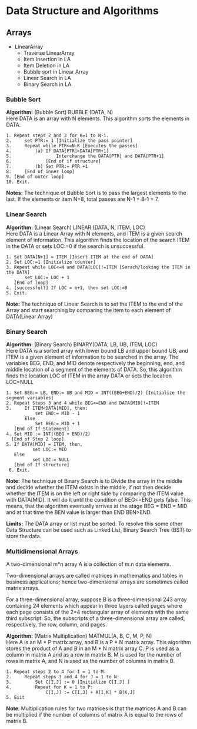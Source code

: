 # Data Structure and Algorithms

## Arrays
- LinearArray
    - Traverse LinearArray
    - Item Insertion in LA
    - Item Deletion in LA
    - Bubble sort in Linear Array
    - Linear Search in LA
    - Binary Search in LA
 
### Bubble Sort
**Algorithm:** (Bubble Sort) BUBBLE (DATA, N) </br>
Here DATA is an array with N elements. This algorithm sorts the elements in DATA.

```
1. Repeat steps 2 and 3 for K=1 to N-1.
2.     set PTR:= 1 [Initialize the pass pointer]
3.     Repeat while PTR<=N-K [Executes the passes]
4.         (a) If DATA[PTR]>DATA[PTR+1]
5.                 Interchange the DATA[PTR] and DATA[PTR+1]
6.             [End of if structure]
7.         (b) Set PTR:= PTR +1
8.     [End of inner loop]
9. [End of outer loop]
10. Exit.
```

**Notes:** The technique of Bubble Sort is to pass the largest elements to the last.
If the elements or item N=8, total passes are N-1 = 8-1 = 7.

### Linear Search
**Algorithm:** (Linear Search) LINEAR (DATA, N, ITEM, LOC) </br>
Here DATA is a Linear Array with N elements, and ITEM is a given search element of information. This algorithm finds the location of the search ITEM in the DATA or sets LOC:=0 if the search is unsuccessful.

```
1. Set DATA[N+1] = ITEM [Insert ITEM at the end of DATA]
2. Set LOC:=1 [Initialize counter]
3. Repeat while LOC<=N and DATA[LOC]!=ITEM [Serach/looking the ITEM in the DATA]
       set LOC:= LOC + 1
   [End of loop]
4. [successful?] If LOC = n+1, then set LOC:=0
5. Exit. 
```

**Note:** The technique of Linear Search is to set the ITEM to the end of the Array and start searching by comparing the item to each element of DATA(Linear Array) 

### Binary Search
**Algorithm:** (Binary Search) BINARY(DATA, LB, UB, ITEM, LOC) </br>
Here DATA is a sorted array with lower bound LB and upper bound UB, and ITEM is a given element of information to be searched in the array. The variables BEG, END, and MID denote respectively the beginning, end, and middle location of a segment of the elements of DATA. So, this algorithm finds the location LOC of ITEM in the array DATA or sets the location LOC=NULL

```
1. Set BEG:= LB, END:= UB and MID = INT((BEG+END)/2) [Initialize the segment variables]
2. Repeat Steps 3 and 4 while BEG<=END and DATA[MID]!=ITEM
3.     If ITEM<DATA[MID], then:
           set END:= MID - 1
       Else
           Set BEG:= MID + 1
   [End of If Statement]
4. Set MID := INT((BEG + END)/2)
  [End of Step 2 loop]
5. If DATA[MID] = ITEM, then,
          set LOC:= MID
   Else
          set LOC:= NULL
   [End of If structure]
 6. Exit.
```

**Note:** The technique of Binary Search is to Divide the array in the middle and decide whether the ITEM exists in the middle, if not then decide whether the ITEM is on the left or right side by comparing the ITEM value with DATA[MID]. It will do it until the condition of BEG<=END gets false. This means, that the algorithm eventually arrives at the stage BEG = END = MID and at that time the BEN value is larger than END BEN>END.

**Limits:** The DATA array or list must be sorted. To resolve this some other Data Structure can be used such as Linked List, Binary Search Tree (BST) to store the data.

### Multidimensional Arrays
A two-dimensional m*n array A is a collection of m.n data elements.

Two-dimensional arrays are called matrices in mathematics and tables in business applications; hence two-dimensional arrays are sometimes called matrix arrays.

For a three-dimensional array, suppose B is a three-dimensional 2*4*3 array containing 24 elements which appear in three layers called pages where each page consists of the 2*4 rectangular array of elements with the same third subscript. So, the subscripts of a three-dimensional array are called, respectively, the row, column, and pages.

**Algorithm:** (Matrix Multiplication) MATMUL(A, B, C, M, P, N) </br>
Here A is an M * P matrix array, and B is a P * N matrix array. This algorithm stores the product of A and B in an M * N matrix array C. P is used as a column in matrix A and as a row in matrix B. M is used for the number of rows in matrix A, and N is used as the number of columns in matrix B.

```
1. Repeat steps 2 to 4 for I = 1 to M:
2.     Repeat steps 3 and 4 for J = 1 to N:
3.         Set C[I,J] := 0 [Initialize C[I,J] ]
4.         Repeat for K = 1 to P:
               C[I,J] := C[I,J] + A[I,K] * B[K,J]
5. Exit
```

**Note**: Multiplication rules for two matrices is that the matrices A and B can be multiplied if the number of columns of matrix A is equal to the rows of matrix B. 
